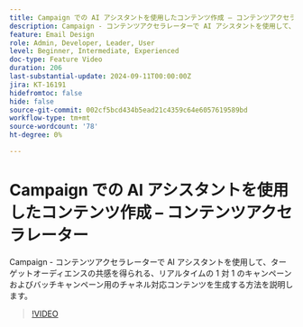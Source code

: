 ```yaml
---
title: Campaign での AI アシスタントを使用したコンテンツ作成 – コンテンツアクセラレーター
description: Campaign - コンテンツアクセラレーターで AI アシスタントを使用して、ターゲットオーディエンスの共感を得られる、リアルタイムの 1 対 1 のキャンペーンおよびバッチキャンペーン用のチャネル対応コンテンツを生成する方法を説明します。
feature: Email Design
role: Admin, Developer, Leader, User
level: Beginner, Intermediate, Experienced
doc-type: Feature Video
duration: 206
last-substantial-update: 2024-09-11T00:00:00Z
jira: KT-16191
hidefromtoc: false
hide: false
source-git-commit: 002cf5bcd434b5ead21c4359c64e6057619589bd
workflow-type: tm+mt
source-wordcount: '78'
ht-degree: 0%

---
```



# Campaign での AI アシスタントを使用したコンテンツ作成 – コンテンツアクセラレーター

Campaign - コンテンツアクセラレーターで AI アシスタントを使用して、ターゲットオーディエンスの共感を得られる、リアルタイムの 1 対 1 のキャンペーンおよびバッチキャンペーン用のチャネル対応コンテンツを生成する方法を説明します。

>[!VIDEO](https://video.tv.adobe.com/v/3433569/?learn=on)
